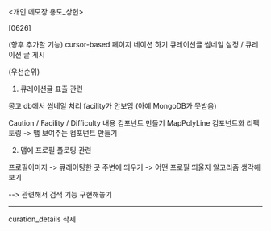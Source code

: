 <개인 메모장 용도_상현>

[0626]

(향후 추가할 기능)
cursor-based 페이지 네이션 하기
큐레이션글 썸네일 설정 / 큐레이션 글 게시


(우선순위)

1) 큐레이션글 표출 관련 

몽고 db에서 썸네일 처리
facility가 안보임 (아예 MongoDB가 못받음)

Caution / Facility / Difficulty 내용 컴포넌트 만들기
MapPolyLine 컴포넌트화 리펙토링 -> 맵 보여주는 컴포넌트 만들기

2) 맵에 프로필 플로팅 관련

프로필이미지 -> 큐레이팅한 곳 주변에 띄우기 -> 어떤 프로필 띄울지 알고리즘 생각해보기

--> 관련해서 검색 기능 구현해놓기

---

curation_details 삭제